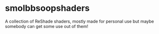 # smolbbsoopshaders
A collection of ReShade shaders, mostly made for personal use but maybe somebody can get some use out of them!
